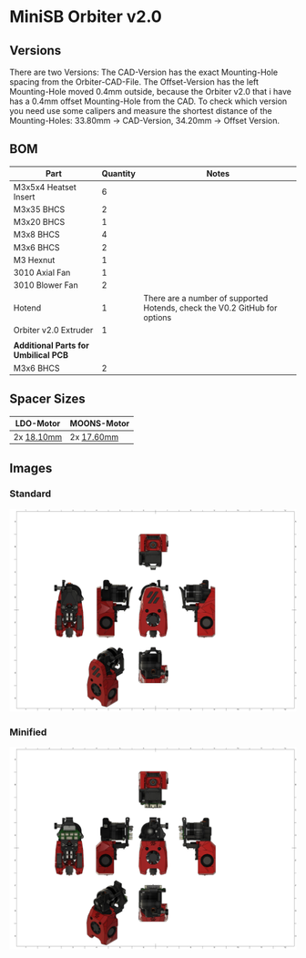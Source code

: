 # MiniSB Orbiter v2.0

## Versions

There are two Versions: The CAD-Version has the exact Mounting-Hole spacing from the Orbiter-CAD-File. The Offset-Version has the left Mounting-Hole moved 0.4mm outside, because the Orbiter v2.0 that i have has a 0.4mm offset Mounting-Hole from the CAD. To check which version you need use some calipers and measure the shortest distance of the Mounting-Holes: 33.80mm -> CAD-Version, 34.20mm -> Offset Version.

## BOM

| Part                   | Quantity | Notes                                            |
| ---------------------- | -------- | ------------------------------------------------ |
| M3x5x4 Heatset Insert  | 6        |             |
| M3x35 BHCS | 2 | |
| M3x20 BHCS | 1 |  |
| M3x8 BHCS              | 4        | 
| M3x6 BHCS              | 2        | 
| M3 Hexnut | 1 |
| 3010 Axial Fan | 1 |
| 3010 Blower Fan | 2 |
| Hotend | 1 | There are a number of supported Hotends, check the V0.2 GitHub for options |
| Orbiter v2.0 Extruder | 1 |
|                        |          |                                                  |
| **Additional Parts for Umbilical PCB** |          |                                                  |
| M3x6 BHCS              | 2        | 
## Spacer Sizes

| LDO-Motor                                                     | MOONS-Motor                                                   |
| ------------------------------------------------------------- | ------------------------------------------------------------- |
| 2x [18.10mm](/Spacers/Octagon-STL/Octagon_Spacer_17.60mm.stl) | 2x [17.60mm](/Spacers/Octagon-STL/Octagon_Spacer_17.60mm.stl) |

## Images

### Standard

![Standard](images/Orbiter_v2.0.png)

### Minified

![Minified](images/Orbiter_v2.0_Minified.png)
